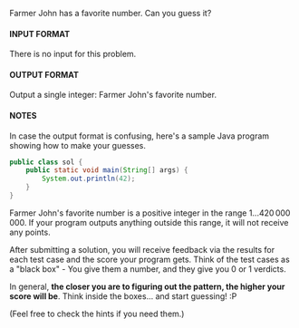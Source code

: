 Farmer John has a favorite number. Can you guess it?

#### INPUT FORMAT

There is no input for this problem.

#### OUTPUT FORMAT

Output a single integer: Farmer John's favorite number.

#### NOTES

In case the output format is confusing, here's a sample Java program showing how to make your guesses.

```java
public class sol {
    public static void main(String[] args) {
        System.out.println(42);
    }
}
```

Farmer John's favorite number is a positive integer in the range $1...420\,000\,000$. If your program outputs anything outside this range, it will not receive any points.

After submitting a solution, you will receive feedback via the results for each test case and the score your program gets. Think of the test cases as a "black box" - You give them a number, and they give you 0 or 1 verdicts.

In general, **the closer you are to figuring out the pattern, the higher your score will be**. Think inside the boxes... and start guessing! :P

(Feel free to check the hints if you need them.)